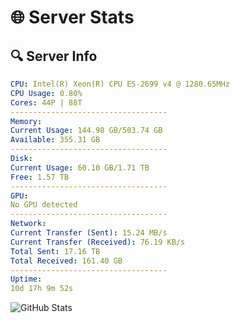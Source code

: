 # 🌐 Server Stats
## 🔍 Server Info
```yaml
CPU: Intel(R) Xeon(R) CPU E5-2699 v4 @ 1280.65MHz
CPU Usage: 0.80%
Cores: 44P | 88T
-----------------------------------
Memory:
Current Usage: 144.98 GB/503.74 GB
Available: 355.31 GB
-----------------------------------
Disk:
Current Usage: 60.10 GB/1.71 TB
Free: 1.57 TB
-----------------------------------
GPU:
No GPU detected
-----------------------------------
Network:
Current Transfer (Sent): 15.24 MB/s
Current Transfer (Received): 76.19 KB/s
Total Sent: 17.16 TB
Total Received: 161.40 GB
-----------------------------------
Uptime:
10d 17h 9m 52s
```
![GitHub Stats](https://img.shields.io/badge/Updated-2025-03-18_14:32:41-blue)